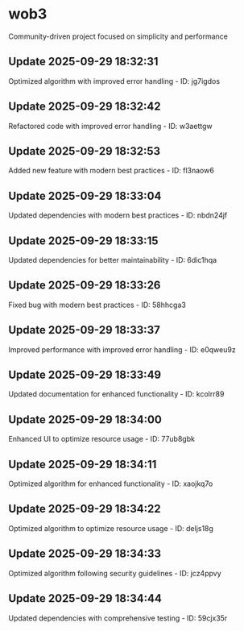 # wob3
Community-driven project focused on simplicity and performance

## Update 2025-09-29 18:32:31
Optimized algorithm with improved error handling - ID: jg7igdos


## Update 2025-09-29 18:32:42
Refactored code with improved error handling - ID: w3aettgw


## Update 2025-09-29 18:32:53
Added new feature with modern best practices - ID: fl3naow6


## Update 2025-09-29 18:33:04
Updated dependencies with modern best practices - ID: nbdn24jf


## Update 2025-09-29 18:33:15
Updated dependencies for better maintainability - ID: 6dic1hqa


## Update 2025-09-29 18:33:26
Fixed bug with modern best practices - ID: 58hhcga3


## Update 2025-09-29 18:33:37
Improved performance with improved error handling - ID: e0qweu9z


## Update 2025-09-29 18:33:49
Updated documentation for enhanced functionality - ID: kcolrr89


## Update 2025-09-29 18:34:00
Enhanced UI to optimize resource usage - ID: 77ub8gbk


## Update 2025-09-29 18:34:11
Optimized algorithm for enhanced functionality - ID: xaojkq7o


## Update 2025-09-29 18:34:22
Optimized algorithm to optimize resource usage - ID: deljs18g


## Update 2025-09-29 18:34:33
Optimized algorithm following security guidelines - ID: jcz4ppvy


## Update 2025-09-29 18:34:44
Updated dependencies with comprehensive testing - ID: 59cjx35r

